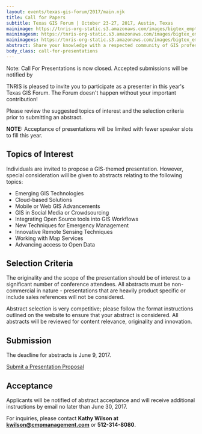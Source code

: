 ```yaml
---
layout: events/texas-gis-forum/2017/main.njk
title: Call for Papers
subtitle: Texas GIS Forum | October 23-27, 2017, Austin, Texas
mainimage: https://tnris-org-static.s3.amazonaws.com/images/bigtex_empty.jpg
mainimagesm: https://tnris-org-static.s3.amazonaws.com/images/bigtex_empty_sm.jpg
mainimagexs: https://tnris-org-static.s3.amazonaws.com/images/bigtex_empty_sm.jpg
abstract: Share your knowledge with a respected community of GIS professionals and network with your peers in the geospatial industry. 
body_class: call-for-presentations
---
```

<div class="alert alert-warning" role="alert">Note: Call For Presentations is now closed. Accepted submissions will be notified by </div>

TNRIS is pleased to invite you to participate as a presenter in this year's Texas GIS Forum. The Forum doesn't happen without your important contribution!

Please review the suggested topics of interest and the selection criteria prior to submitting an abstract.

<div class="well"><strong>NOTE:</strong> Acceptance of presentations will be limited with fewer speaker slots to fill this year.</div>

## Topics of Interest

 Individuals are invited to propose a GIS-themed presentation. However, special consideration will be given to abstracts relating to the following topics:

- Emerging GIS Technologies
- Cloud-based Solutions
- Mobile or Web GIS Advancements
- GIS in Social Media or Crowdsourcing
- Integrating Open Source tools into GIS Workflows
- New Techniques for Emergency Management
- Innovative Remote Sensing Techniques
- Working with Map Services
- Advancing access to Open Data

## Selection Criteria

The originality and the scope of the presentation should be of interest to a significant number of conference attendees. All abstracts must be non-commercial in nature - presentations that are heavily product specific or include sales references will not be considered.

Abstract selection is very competitive; please follow the format instructions outlined on the website to ensure that your abstract is considered. All abstracts will be reviewed for content relevance, originality and innovation.

## Submission

The deadline for abstracts is June 9, 2017.

<a class="btn btn-lg btn-danger" href="https://www.surveymonkey.com/r/STKZC6Z"><i class="glyphicon glyphicon-hand-right"></i> Submit a Presentation Proposal</a>

## Acceptance

Applicants will be notified of abstract acceptance and will receive additional instructions by email no later than June 30, 2017.

For inquiries, please contact **Kathy Wilson at [kwilson@cmpmanagement.com](mailto:kwilson@cmpmanagement.com)** or **512-314-8080**.
